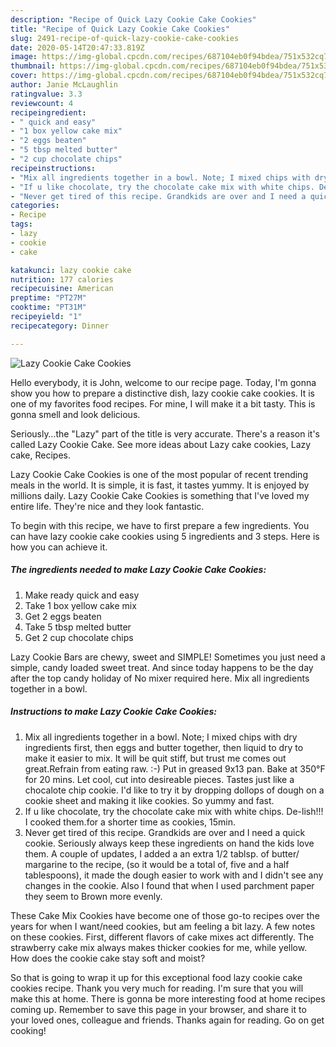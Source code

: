 ```yaml
---
description: "Recipe of Quick Lazy Cookie Cake Cookies"
title: "Recipe of Quick Lazy Cookie Cake Cookies"
slug: 2491-recipe-of-quick-lazy-cookie-cake-cookies
date: 2020-05-14T20:47:33.819Z
image: https://img-global.cpcdn.com/recipes/687104eb0f94bdea/751x532cq70/lazy-cookie-cake-cookies-recipe-main-photo.jpg
thumbnail: https://img-global.cpcdn.com/recipes/687104eb0f94bdea/751x532cq70/lazy-cookie-cake-cookies-recipe-main-photo.jpg
cover: https://img-global.cpcdn.com/recipes/687104eb0f94bdea/751x532cq70/lazy-cookie-cake-cookies-recipe-main-photo.jpg
author: Janie McLaughlin
ratingvalue: 3.3
reviewcount: 4
recipeingredient:
- " quick and easy"
- "1 box yellow cake mix"
- "2 eggs beaten"
- "5 tbsp melted butter"
- "2 cup chocolate chips"
recipeinstructions:
- "Mix all ingredients together in a bowl. Note; I mixed chips with dry ingredients first, then eggs and butter together, then liquid to dry to make it easier to mix. It will be quit stiff, but trust me comes out great.Refrain from eating raw. :-) Put in greased 9x13 pan. Bake at 350°F for 20 mins. Let cool, cut into desireable pieces. Tastes just like a chocalote chip cookie. I&#39;d like to try it by dropping dollops of dough on a cookie sheet and making it like cookies. So yummy and fast."
- "If u like chocolate, try the chocolate cake mix with white chips. De-lish!!! I cooked them.for a shorter time as cookies, 15min."
- "Never get tired of this recipe. Grandkids are over and I need a quick cookie. Seriously always keep these ingredients on hand the kids love them. A couple of updates, I added a an extra 1/2 tablsp. of butter/ margarine to the recipe, (so it would be a total of, five and a half tablespoons), it made the dough easier to work with and I didn&#39;t see any changes in the cookie. Also I found that when I used parchment paper they seem to Brown more evenly."
categories:
- Recipe
tags:
- lazy
- cookie
- cake

katakunci: lazy cookie cake 
nutrition: 177 calories
recipecuisine: American
preptime: "PT27M"
cooktime: "PT31M"
recipeyield: "1"
recipecategory: Dinner

---
```



![Lazy Cookie Cake Cookies](https://img-global.cpcdn.com/recipes/687104eb0f94bdea/751x532cq70/lazy-cookie-cake-cookies-recipe-main-photo.jpg)

Hello everybody, it is John, welcome to our recipe page. Today, I'm gonna show you how to prepare a distinctive dish, lazy cookie cake cookies. It is one of my favorites food recipes. For mine, I will make it a bit tasty. This is gonna smell and look delicious.

Seriously…the &#34;Lazy&#34; part of the title is very accurate. There&#39;s a reason it&#39;s called Lazy Cookie Cake. See more ideas about Lazy cake cookies, Lazy cake, Recipes.

Lazy Cookie Cake Cookies is one of the most popular of recent trending meals in the world. It is simple, it is fast, it tastes yummy. It is enjoyed by millions daily. Lazy Cookie Cake Cookies is something that I've loved my entire life. They're nice and they look fantastic.


To begin with this recipe, we have to first prepare a few ingredients. You can have lazy cookie cake cookies using 5 ingredients and 3 steps. Here is how you can achieve it.

<!--inarticleads1-->

##### The ingredients needed to make Lazy Cookie Cake Cookies:

1. Make ready  quick and easy
1. Take 1 box yellow cake mix
1. Get 2 eggs beaten
1. Take 5 tbsp melted butter
1. Get 2 cup chocolate chips


Lazy Cookie Bars are chewy, sweet and SIMPLE! Sometimes you just need a simple, candy loaded sweet treat. And since today happens to be the day after the top candy holiday of No mixer required here. Mix all ingredients together in a bowl. 

<!--inarticleads2-->

##### Instructions to make Lazy Cookie Cake Cookies:

1. Mix all ingredients together in a bowl. Note; I mixed chips with dry ingredients first, then eggs and butter together, then liquid to dry to make it easier to mix. It will be quit stiff, but trust me comes out great.Refrain from eating raw. :-) Put in greased 9x13 pan. Bake at 350°F for 20 mins. Let cool, cut into desireable pieces. Tastes just like a chocalote chip cookie. I&#39;d like to try it by dropping dollops of dough on a cookie sheet and making it like cookies. So yummy and fast.
1. If u like chocolate, try the chocolate cake mix with white chips. De-lish!!! I cooked them.for a shorter time as cookies, 15min.
1. Never get tired of this recipe. Grandkids are over and I need a quick cookie. Seriously always keep these ingredients on hand the kids love them. A couple of updates, I added a an extra 1/2 tablsp. of butter/ margarine to the recipe, (so it would be a total of, five and a half tablespoons), it made the dough easier to work with and I didn&#39;t see any changes in the cookie. Also I found that when I used parchment paper they seem to Brown more evenly.


These Cake Mix Cookies have become one of those go-to recipes over the years for when I want/need cookies, but am feeling a bit lazy. A few notes on these cookies. First, different flavors of cake mixes act differently. The strawberry cake mix always makes thicker cookies for me, while yellow. How does the cookie cake stay soft and moist? 

So that is going to wrap it up for this exceptional food lazy cookie cake cookies recipe. Thank you very much for reading. I'm sure that you will make this at home. There is gonna be more interesting food at home recipes coming up. Remember to save this page in your browser, and share it to your loved ones, colleague and friends. Thanks again for reading. Go on get cooking!
